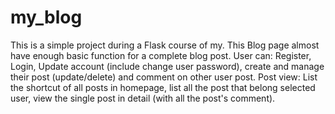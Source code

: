 # my_blog
This is a simple project during a Flask course of my. This Blog page almost have enough basic function for a complete blog post.
User can: Register, Login, Update account (include change user password), create and manage their post (update/delete) and comment on other user post.
Post view: List the shortcut of all posts in homepage, list all the post that belong selected user, view the single post in detail (with all the post's comment).
